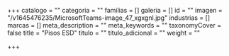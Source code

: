 +++
catalogo = ""
categoria = ""
familias = []
galeria = []
id = ""
imagen = "/v1645476235/MicrosoftTeams-image_47_xgxgnl.jpg"
industrias = []
marcas = []
meta_description = ""
meta_keywords = ""
taxonomyCover = false
title = "Pisos ESD"
titulo = ""
titulo_adicional = ""
weight = ""

+++
